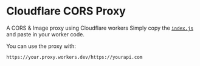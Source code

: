 # Cloudflare CORS Proxy
A CORS &amp; Image proxy using Cloudflare workers
Simply copy the [`index.js`](https://github.com/Lahnshen/CORS-Image-Proxy-Cloudflare/blob/main/index.js) and paste in your worker code.

You can use the proxy with:
```
https://your.proxy.workers.dev/https://yourapi.com
```

